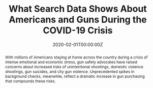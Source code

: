 ---
title: "What Search Data Shows About Americans and Guns During the COVID-19 Crisis"

authors:
- "admin"
- "Sarah Burd-Sharps"
- "John W. Ayers"
- "Mark Dredze"
- "Nicholas Suplina"
date: "2020-02-01T00:00:00Z"
doi: "nan"
venue: "Everytown Research"
publishDate: "2017-01-01T00:00:00Z"
publication_types: ["2"]
abstract: "With millions of Americans staying at home across the country during a crisis of intense emotional and economic stress, gun safety advocates have raised concerns about increased risks of unintentional shootings, domestic violence shootings, gun suicides, and city gun violence. Unprecedented spikes in background checks, meanwhile, reflect a dramatic increase in gun purchasing that compounds these risks."
summary: "Caputi T.L., Burd-Sharps S., Ayers J.W., Dredze M., Suplina N. (2020). What Search Data Shows About Americans and Guns During the COVID-19 Crisis. Everytown Research. Accessed at https://archive.is/wxoPl. "
tags: 
featured: false
links:
- name: Paper Link
  url: "https://archive.is/wxoPl"
url_pdf: "/files/Everytown-2020.pdf"
image:
  focal_point: ""
  preview_only: false
---